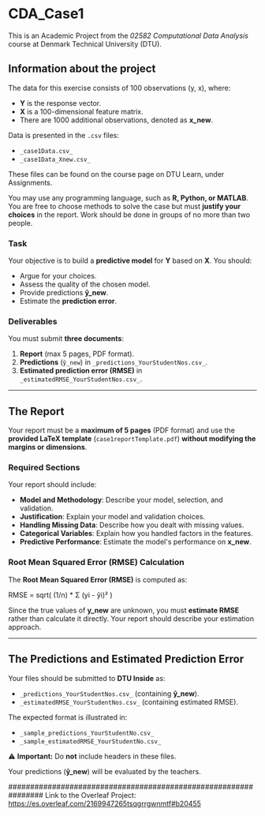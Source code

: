 # CDA_Case1

This is an Academic Project from the *02582 Computational Data Analysis* course at Denmark Technical University (DTU).

## Information about the project

The data for this exercise consists of 100 observations (y, x), where:
- **Y** is the response vector.
- **X** is a 100-dimensional feature matrix.
- There are 1000 additional observations, denoted as **x_new**.

Data is presented in the `.csv` files:
- `_case1Data.csv_`
- `_case1Data_Xnew.csv_`

These files can be found on the course page on DTU Learn, under Assignments.

You may use any programming language, such as **R, Python, or MATLAB**. You are free to choose methods to solve the case but must **justify your choices** in the report. Work should be done in groups of no more than two people.

### **Task**
Your objective is to build a **predictive model** for **Y** based on **X**. You should:
- Argue for your choices.
- Assess the quality of the chosen model.
- Provide predictions **ŷ_new**.
- Estimate the **prediction error**.

### **Deliverables**
You must submit **three documents**:
1. **Report** (max 5 pages, PDF format).
2. **Predictions** (`ŷ_new`) in `_predictions_YourStudentNos.csv_`.
3. **Estimated prediction error (RMSE)** in `_estimatedRMSE_YourStudentNos.csv_`.

---

## The Report

Your report must be a **maximum of 5 pages** (PDF format) and use the **provided LaTeX template** (`case1reportTemplate.pdf`) **without modifying the margins or dimensions**.

### **Required Sections**
Your report should include:
- **Model and Methodology**: Describe your model, selection, and validation.
- **Justification**: Explain your model and validation choices.
- **Handling Missing Data**: Describe how you dealt with missing values.
- **Categorical Variables**: Explain how you handled factors in the features.
- **Predictive Performance**: Estimate the model's performance on **x_new**.

### **Root Mean Squared Error (RMSE) Calculation**
The **Root Mean Squared Error (RMSE)** is computed as:

RMSE = sqrt( (1/n) * Σ (yi - ŷi)² )


Since the true values of **y_new** are unknown, you must **estimate RMSE** rather than calculate it directly. Your report should describe your estimation approach.

---

## The Predictions and Estimated Prediction Error

Your files should be submitted to **DTU Inside** as:

- `_predictions_YourStudentNos.csv_` (containing **ŷ_new**).
- `_estimatedRMSE_YourStudentNos.csv_` (containing estimated RMSE).

The expected format is illustrated in:
- `_sample_predictions_YourStudentNo.csv_`
- `_sample_estimatedRMSE_YourStudentNo.csv_`

⚠ **Important:** Do **not** include headers in these files.

Your predictions (**ŷ_new**) will be evaluated by the teachers.


################################################################
Link to the Overleaf Project: https://es.overleaf.com/2169947265tsqgrrgwnmtf#b20455
